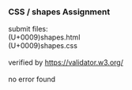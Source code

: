 ### CSS / shapes Assignment

submit files:<br />
(U+0009)shapes.html<br />
(U+0009)shapes.css<br />
<br />
verified by https://validator.w3.org/<br />
<br />
no error found<br />
